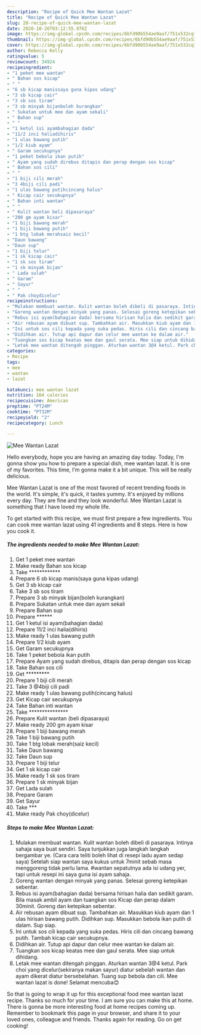 ```yaml
---
description: "Recipe of Quick Mee Wantan Lazat"
title: "Recipe of Quick Mee Wantan Lazat"
slug: 28-recipe-of-quick-mee-wantan-lazat
date: 2020-10-26T03:12:55.976Z
image: https://img-global.cpcdn.com/recipes/6bfd90b554ae9aaf/751x532cq70/mee-wantan-lazat-resipi-foto-utama.jpg
thumbnail: https://img-global.cpcdn.com/recipes/6bfd90b554ae9aaf/751x532cq70/mee-wantan-lazat-resipi-foto-utama.jpg
cover: https://img-global.cpcdn.com/recipes/6bfd90b554ae9aaf/751x532cq70/mee-wantan-lazat-resipi-foto-utama.jpg
author: Rebecca Kelly
ratingvalue: 5
reviewcount: 34924
recipeingredient:
- "1 peket mee wantan"
- " Bahan sos kicap"
- " "
- "6 sb kicap manissaya guna kipas udang"
- "3 sb kicap cair"
- "3 sb sos tiram"
- "3 sb minyak bijanboleh kurangkan"
- " Sukatan untuk mee dan ayam sekali"
- " Bahan sup"
- " "
- "1 ketul isi ayambahagian dada"
- "11/2 inci haliadihiris"
- "1 ulas bawang putih"
- "1/2 kiub ayam"
- " Garam secukupnya"
- "1 peket bebola ikan putih"
- " Ayam yang sudah direbus ditapis dan perap dengan sos kicap"
- " Bahan sos cili"
- " "
- "1 biji cili merah"
- "3 4biji cili padi"
- "1 ulas bawang putihcincang halus"
- " Kicap cair secukupnya"
- " Bahan inti wantan"
- " "
- " Kulit wantan beli dipasaraya"
- "200 gm ayam kisar"
- "1 biji bawang merah"
- "1 biji bawang putih"
- "1 btg lobak merahsaiz kecil"
- "Daun bawang"
- "Daun sup"
- "1 biji telur"
- "1 sk kicap cair"
- "1 sk sos tiram"
- "1 sk minyak bijan"
- " Lada sulah"
- " Garam"
- " Sayur"
- " "
- " Pak choydicelur"
recipeinstructions:
- "Mulakan membuat wantan. Kulit wantan boleh dibeli di pasaraya. Intinya sahaja saya buat sendiri. Saya tunjukkan juga langkah langkah bergambar ye. (Cara cara teliti boleh lihat di resepi ladu ayam sedap saya) Setelah siap wantan saya kukus untuk 7minit sebab masa menggoreng tidak perlu lama. #wantan sepatutnya ada isi udang yer, tapi untuk resepi ini saya guna isi ayam sahaja."
- "Goreng wantan dengan minyak yang panas. Selesai goreng ketepikan sebentar."
- "Rebus isi ayam(bahagian dada) bersama hirisan halia dan sedikit garam. Bila masak ambil ayam dan tuangkan sos Kicap dan perap dalam 30minit. Goreng dan ketepikan sebentar."
- "Air rebusan ayam dibuat sup. Tambahkan air. Masukkan kiub ayam dan 1 ulas hirisan bawang putih. Didihkan sup. Masukkan bebola ikan putih di dalam. Sup siap."
- "Ini untuk sos cili kepada yang suka pedas. Hiris cili dan cincang bawang putih. Tambah kicap cair secukupnya."
- "Didihkan air. Tutup api dapur dan celur mee wantan ke dalam air."
- "Tuangkan sos kicap keatas mee dan gaul serata. Mee siap untuk dihidang."
- "Letak mee wantan ditengah pinggan. Aturkan wantan 3@4 ketul. Park choi yang dicelur(sekiranya makan sayur) diatur sebelah wantan dan ayam dikerat diatur bersebelahan. Tuang sup bebola dan cili. Mee wantan lazat is done! Selamat mencuba😊"
categories:
- Recipe
tags:
- mee
- wantan
- lazat

katakunci: mee wantan lazat 
nutrition: 164 calories
recipecuisine: American
preptime: "PT24M"
cooktime: "PT32M"
recipeyield: "2"
recipecategory: Lunch

---
```



![Mee Wantan Lazat](https://img-global.cpcdn.com/recipes/6bfd90b554ae9aaf/751x532cq70/mee-wantan-lazat-resipi-foto-utama.jpg)

Hello everybody, hope you are having an amazing day today. Today, I'm gonna show you how to prepare a special dish, mee wantan lazat. It is one of my favorites. This time, I'm gonna make it a bit unique. This will be really delicious.

Mee Wantan Lazat is one of the most favored of recent trending foods in the world. It's simple, it's quick, it tastes yummy. It's enjoyed by millions every day. They are fine and they look wonderful. Mee Wantan Lazat is something that I have loved my whole life.




To get started with this recipe, we must first prepare a few ingredients. You can cook mee wantan lazat using 41 ingredients and 8 steps. Here is how you cook it.

<!--inarticleads1-->

##### The ingredients needed to make Mee Wantan Lazat:

1. Get 1 peket mee wantan
1. Make ready  Bahan sos kicap
1. Take  ************
1. Prepare 6 sb kicap manis(saya guna kipas udang)
1. Get 3 sb kicap cair
1. Take 3 sb sos tiram
1. Prepare 3 sb minyak bijan(boleh kurangkan)
1. Prepare  Sukatan untuk mee dan ayam sekali
1. Prepare  Bahan sup
1. Prepare  ******
1. Get 1 ketul isi ayam(bahagian dada)
1. Prepare 11/2 inci halia(dihiris)
1. Make ready 1 ulas bawang putih
1. Prepare 1/2 kiub ayam
1. Get  Garam secukupnya
1. Take 1 peket bebola ikan putih
1. Prepare  Ayam yang sudah direbus, ditapis dan perap dengan sos kicap
1. Take  Bahan sos cili
1. Get  *********
1. Prepare 1 biji cili merah
1. Take 3 @4biji cili padi
1. Make ready 1 ulas bawang putih(cincang halus)
1. Get  Kicap cair secukupnya
1. Take  Bahan inti wantan
1. Take  ***************
1. Prepare  Kulit wantan (beli dipasaraya)
1. Make ready 200 gm ayam kisar
1. Prepare 1 biji bawang merah
1. Take 1 biji bawang putih
1. Take 1 btg lobak merah(saiz kecil)
1. Take Daun bawang
1. Take Daun sup
1. Prepare 1 biji telur
1. Get 1 sk kicap cair
1. Make ready 1 sk sos tiram
1. Prepare 1 sk minyak bijan
1. Get  Lada sulah
1. Prepare  Garam
1. Get  Sayur
1. Take  ***
1. Make ready  Pak choy(dicelur)




<!--inarticleads2-->

##### Steps to make Mee Wantan Lazat:

1. Mulakan membuat wantan. Kulit wantan boleh dibeli di pasaraya. Intinya sahaja saya buat sendiri. Saya tunjukkan juga langkah langkah bergambar ye. (Cara cara teliti boleh lihat di resepi ladu ayam sedap saya) Setelah siap wantan saya kukus untuk 7minit sebab masa menggoreng tidak perlu lama. #wantan sepatutnya ada isi udang yer, tapi untuk resepi ini saya guna isi ayam sahaja.
1. Goreng wantan dengan minyak yang panas. Selesai goreng ketepikan sebentar.
1. Rebus isi ayam(bahagian dada) bersama hirisan halia dan sedikit garam. Bila masak ambil ayam dan tuangkan sos Kicap dan perap dalam 30minit. Goreng dan ketepikan sebentar.
1. Air rebusan ayam dibuat sup. Tambahkan air. Masukkan kiub ayam dan 1 ulas hirisan bawang putih. Didihkan sup. Masukkan bebola ikan putih di dalam. Sup siap.
1. Ini untuk sos cili kepada yang suka pedas. Hiris cili dan cincang bawang putih. Tambah kicap cair secukupnya.
1. Didihkan air. Tutup api dapur dan celur mee wantan ke dalam air.
1. Tuangkan sos kicap keatas mee dan gaul serata. Mee siap untuk dihidang.
1. Letak mee wantan ditengah pinggan. Aturkan wantan 3@4 ketul. Park choi yang dicelur(sekiranya makan sayur) diatur sebelah wantan dan ayam dikerat diatur bersebelahan. Tuang sup bebola dan cili. Mee wantan lazat is done! Selamat mencuba😊




So that is going to wrap it up for this exceptional food mee wantan lazat recipe. Thanks so much for your time. I am sure you can make this at home. There is gonna be more interesting food at home recipes coming up. Remember to bookmark this page in your browser, and share it to your loved ones, colleague and friends. Thanks again for reading. Go on get cooking!
